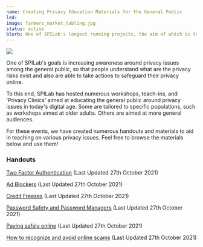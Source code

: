 ```yaml
---
name: Creating Privacy Education Materials for the General Public
led: 
image: farmers_market_tabling.jpg
status: active
blurb: One of SPILab's longest running projects, the aim of which is to create educational materials to educate the general public around various privacy and security related issues.
---
```


<img src="{{site.baseurl}}/images/projects/{{page.image}}" data-action="zoom">

One of SPILab's goals is increasing awareness around privacy issues among the general public, so that people understand what are the privacy risks exist and also are able to take actions to safeguard their privacy online.

To this end, SPILab has hosted numerous workshops, teach-ins, and 'Privacy Clinics' aimed at educating the general public around privacy issues in today's digital age. Some are tailored to specific populations, such as workshops aimed at older adults. Others are aimed at more general audiences.

For these events, we have created numerous handouts and materials to aid in teaching on various privacy issues. Feel free to browse the materials below and use them!

### Handouts
[Two Factor Authentication](../resources/handouts/2fa.pdf) (Last Updated 27th October 2021)

[Ad Blockers](../resources/handouts/adblocker.pdf) (Last Updated 27th October 2021)

[Credit Freezes](../resources/handouts/credit-freeze.pdf) (Last Updated 27th October 2021)

[Password Safety and Password Managers](../resources/handouts/password.pdf) (Last Updated 27th October 2021)

[Paying safely online](../resources/handouts/payment.pdf) (Last Updated 27th October 2021)

[How to recognize and avoid online scams](../resources/handouts/scam.pdf) (Last Updated 27th October 2021)